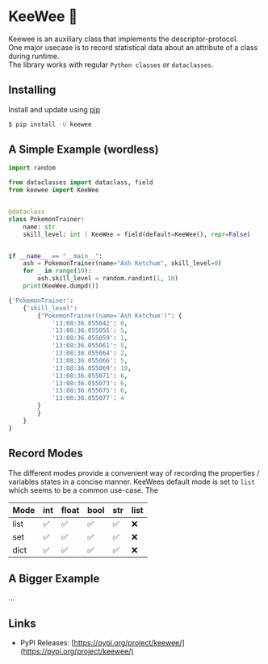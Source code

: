 # KeeWee 🥝

Keewee is an auxiliary class that implements the descriptor-protocol.  
One major usecase is to record statistical data about an attribute of a class during runtime.  
The library works with regular `Python classes` or `dataclasses`.

## Installing

Install and update using [pip](https://pypi.org/project/keewee/)

````bash
$ pip install -U keewee
````

## A Simple Example (wordless)

````python
import random

from dataclasses import dataclass, field
from keewee import KeeWee


@dataclass
class PokemonTrainer:
    name: str
    skill_level: int | KeeWee = field(default=KeeWee(), repr=False)


if __name__ == "__main__":
    ash = PokemonTrainer(name="Ash Ketchum", skill_level=0)
    for _ in range(10):
        ash.skill_level = random.randint(1, 10)
    print(KeeWee.dumpd())
````

```python
{'PokemonTrainer':
    {'skill_level':
        {"PokemonTrainer(name='Ash Ketchum')": {
            '13:08:36.055042': 0,
            '13:08:36.055055': 5,
            '13:08:36.055059': 1,
            '13:08:36.055061': 5,
            '13:08:36.055064': 2,
            '13:08:36.055066': 5,
            '13:08:36.055069': 10,
            '13:08:36.055071': 6,
            '13:08:36.055073': 6,
            '13:08:36.055075': 6,
            '13:08:36.055077': 4
        }
        }
    }
}
```

## Record Modes

The different modes provide a convenient way of recording
the properties / variables states in a concise manner.
KeeWees default mode is set to `list` which seems to be a common use-case.  The 

| Mode | int | float | bool | str | list |
|------|-----|-------|------|-----|------|
| list | ✅   | ✅     | ✅    | ✅   | ❌    |
| set  | ✅   | ✅     | ✅    | ✅   | ❌    |
| dict | ✅   | ✅     | ✅    | ✅   | ❌    |

## A Bigger Example

...

## Links

- PyPI Releases: [https://pypi.org/project/keewee/](https://pypi.org/project/keewee/)